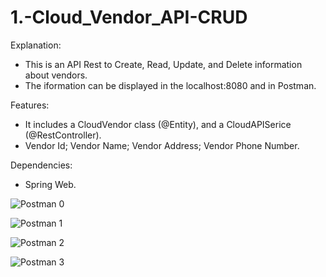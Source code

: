 # 1.-Cloud_Vendor_API-CRUD

Explanation:
- This is an API Rest to Create, Read, Update, and Delete information about vendors.
- The iformation can be displayed in the localhost:8080 and in Postman.

Features:
- It includes a CloudVendor class (@Entity), and a CloudAPISerice (@RestController).
- Vendor Id; Vendor Name; Vendor Address; Vendor Phone Number.

Dependencies:
- Spring Web.



![Postman 0](https://github.com/user-attachments/assets/f8a3a596-6fb8-4dbf-8809-2e55e17a859d)

![Postman 1](https://github.com/user-attachments/assets/00057aa7-a175-46d3-a68b-1f3b92658a60)

![Postman 2](https://github.com/user-attachments/assets/875f0ba3-8bd7-4c3f-9fa0-2610e0aef06e)

![Postman 3](https://github.com/user-attachments/assets/24c489c2-7889-49ee-ae2f-7ddc4fa7ce63)
